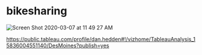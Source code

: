 # bikesharing

![Screen Shot 2020-03-07 at 11 49 27 AM](https://user-images.githubusercontent.com/57683863/76147414-febf3d80-6069-11ea-9975-b2fec8bc6c07.png)

https://public.tableau.com/profile/dan.hedden#!/vizhome/TableauAnalysis_15836004551140/DesMoines?publish=yes
